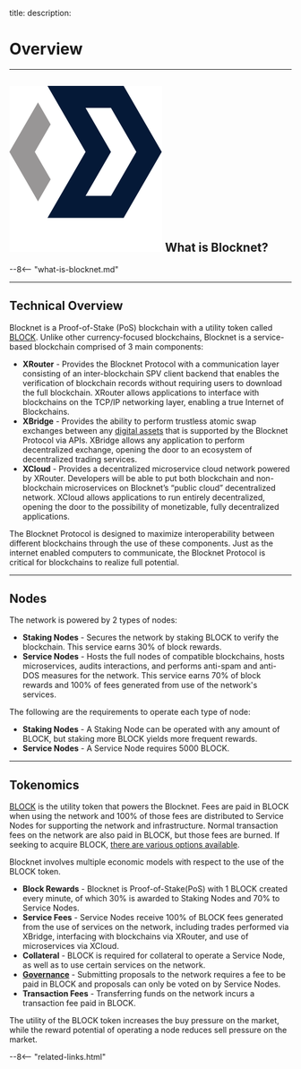 title: 
description:

# Overview

---

## <img class="icon" alt="Blocknet logo" src="img/icons/blocknet-logo.svg" /> What is Blocknet?
--8<-- "what-is-blocknet.md"

---

## Technical Overview
Blocknet is a Proof-of-Stake (PoS) blockchain with a utility token called [BLOCK](/blockchain/introduction). Unlike other currency-focused blockchains, Blocknet is a service-based blockchain comprised of 3 main components:

* __XRouter__ - Provides the Blocknet Protocol with a communication layer consisting of an inter-blockchain SPV client backend that enables the verification of blockchain records without requiring users to download the full blockchain. XRouter allows applications to interface with blockchains on the TCP/IP networking layer, enabling a true Internet of Blockchains.
* __XBridge__ - Provides the ability to perform trustless atomic swap exchanges between any [digital assets](/resources/glossary/#digital-asset) that is supported by the Blocknet Protocol via APIs. XBridge allows any application to perform decentralized exchange, opening the door to an ecosystem of decentralized trading services.
* __XCloud__ - Provides a decentralized microservice cloud network powered by XRouter. Developers will be able to put both blockchain and non-blockchain microservices on Blocknet’s “public cloud” decentralized network. XCloud allows applications to run entirely decentralized, opening the door to the possibility of monetizable, fully decentralized applications.

The Blocknet Protocol is designed to maximize interoperability between different blockchains through the use of these components. Just as the internet enabled computers to communicate, the Blocknet Protocol is critical for blockchains to realize full potential.
 

---

## Nodes
The network is powered by 2 types of nodes: 

* __Staking Nodes__ - Secures the network by staking BLOCK to verify the blockchain. This service earns 30% of block rewards.
* __Service Nodes__ - Hosts the full nodes of compatible blockchains, hosts microservices, audits interactions, and performs anti-spam and anti-DOS measures for the network. This service earns 70% of block rewards and 100% of fees generated from use of the network's services.

The following are the requirements to operate each type of node: 

* __Staking Nodes__ - A Staking Node can be operated with any amount of BLOCK, but staking more BLOCK yields more frequent rewards.
* __Service Nodes__ - A Service Node requires 5000 BLOCK.

---

## Tokenomics
[BLOCK](/blockchain/introduction) is the utility token that powers the Blocknet. Fees are paid in BLOCK when using the network and 100% of those fees are distributed to Service Nodes for supporting the network and infrastructure. Normal transaction fees on the network are also paid in BLOCK, but those fees are burned. If seeking to acquire BLOCK, [there are various options available](/project/exchanges).

Blocknet involves multiple economic models with respect to the use of the BLOCK token.

* __Block Rewards__ - Blocknet is Proof-of-Stake(PoS) with 1 BLOCK created every minute, of which 30% is awarded to Staking Nodes and 70% to Service Nodes.
* __Service Fees__ - Service Nodes receive 100% of BLOCK fees generated from the use of services on the network, including trades performed via XBridge, interfacing with blockchains via XRouter, and use of microservices via XCloud.
* __Collateral__ - BLOCK is required for collateral to operate a Service Node, as well as to use certain services on the network.
* __[Governance](/governance/introduction)__ - Submitting proposals to the network requires a fee to be paid in BLOCK and proposals can only be voted on by Service Nodes.
* __Transaction Fees__ - Transferring funds on the network incurs a transaction fee paid in BLOCK.

The utility of the BLOCK token increases the buy pressure on the market, while the reward potential of operating a node reduces sell pressure on the market.







<!-- 
======= Start: Related Links Section =======
- This is the related links section at the bottom of each page.
- It lists the links in the relatedLinks array variable below.
	Example: relatedLinks = [{"name":"Blocknet Website","link":"https://blocknet.co"},{"name":"API Docs","link":"https://api.blocknet.co"}];
- If the array is empty, ie. relatedLinks = [], then the related links section will not be displayed.
related-links.html
- The template and logic for the related links section can be found in docs/snippets/related-links.html
- The base path is defaulted to docs/snippets/, which can be edited in the mkdocs.yml file
- The template and logic is linked with markdown_extensions: pymdownx.snippets
-->
<script type="text/javascript">
// var relatedLinks = [{"name":"Blocknet Website","link":"https://blocknet.co"},{"name":"API Docs","link":"https://api.blocknet.co"}];
var relatedLinks = [];
</script>

--8<-- "related-links.html"
<!-- 
======= End: Related Links Section ======= 
-->







